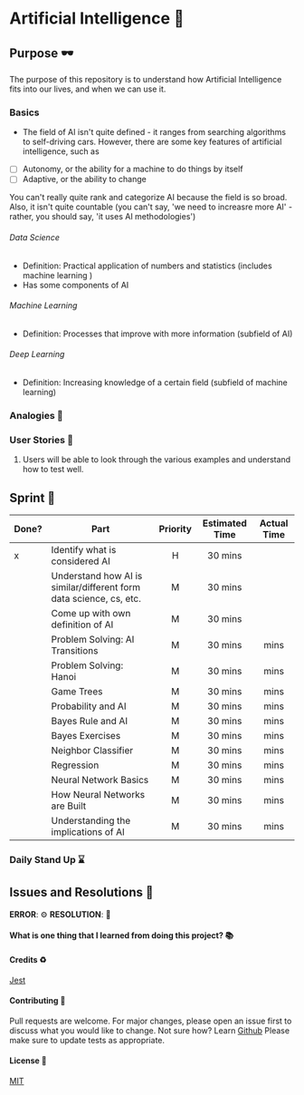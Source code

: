 # Artificial Intelligence :rocket:

## Purpose :dark_sunglasses:

The purpose of this repository is to understand how Artificial Intelligence fits into our lives, and when we can use it.

### Basics

- The field of AI isn't quite defined - it ranges from searching algorithms to self-driving cars. However, there are some key features of artificial intelligence, such as
- [ ] Autonomy, or the ability for a machine to do things by itself
- [ ] Adaptive, or the ability to change

You can't really quite rank and categorize AI because the field is so broad. Also, it isn't quite countable (you can't say, 'we need to increasre more AI' - rather, you should say, 'it uses AI methodologies')

###### Data Science

- Definition: Practical application of numbers and statistics (includes machine learning )
- Has some components of AI

###### Machine Learning

- Definition: Processes that improve with more information (subfield of AI)

###### Deep Learning

- Definition: Increasing knowledge of a certain field (subfield of machine learning)

### Analogies :open_book:

### User Stories :telescope:

1. Users will be able to look through the various examples and understand how to test well.

## Sprint :athletic_shoe:

| Done? | Part                                                               | Priority | Estimated Time | Actual Time |
| ----- | ------------------------------------------------------------------ | :------: | :------------: | :---------: |
| x     | Identify what is considered AI                                     |    H     |    30 mins     |             |
|       | Understand how AI is similar/different form data science, cs, etc. |    M     |    30 mins     |             |
|       | Come up with own definition of AI                                  |    M     |    30 mins     |             |
|       | Problem Solving: AI Transitions                                    |    M     |    30 mins     |    mins     |
|       | Problem Solving: Hanoi                                             |    M     |    30 mins     |    mins     |
|       | Game Trees                                                         |    M     |    30 mins     |    mins     |
|       | Probability and AI                                                 |    M     |    30 mins     |    mins     |
|       | Bayes Rule and AI                                                  |    M     |    30 mins     |    mins     |
|       | Bayes Exercises                                                    |    M     |    30 mins     |    mins     |
|       | Neighbor Classifier                                                |    M     |    30 mins     |    mins     |
|       | Regression                                                         |    M     |    30 mins     |    mins     |
|       | Neural Network Basics                                              |    M     |    30 mins     |    mins     |
|       | How Neural Networks are Built                                      |    M     |    30 mins     |    mins     |
|       | Understanding the implications of AI                               |    M     |    30 mins     |    mins     |

### Daily Stand Up :hourglass:

## Issues and Resolutions :flashlight:

**ERROR**: :gear:
**RESOLUTION**: :key:

#### What is one thing that I learned from doing this project? :books:

#### Credits :recycle:

[Jest](https://jestjs.io/)

#### Contributing :round_pushpin:

Pull requests are welcome. For major changes, please open an issue first to discuss what you would like to change.
Not sure how? Learn [Github](https://www.youtube.com/watch?v=3RjQznt-8kE&list=PL4cUxeGkcC9goXbgTDQ0n_4TBzOO0ocPR)
Please make sure to update tests as appropriate.

#### License :memo:

[MIT](https://choosealicense.com/licenses/mit/)
